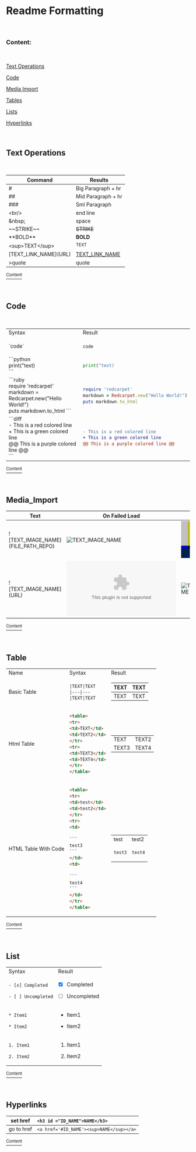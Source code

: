 
<h1 id ="Content">Readme Formatting</h1>

<br/>

### Content:

<br/>


<a href='#Text_Operations'>Text Operations</a>

<a href='#Code'>Code</a>

<a href='#Media_Import'>Media Import</a>

<a href='#Table'>Tables</a>

<a href='#List'>Lists</a>

<a href='#Hyperlinks'>Hyperlinks</a>

<br/>

<h2 id ="Text_Operations">Text Operations</h2>

<br/>

|Command|Results
|---|---
|#|Big Paragraph + hr
|##|Mid Paragraph + hr
|###|Sml Paragraph
|\<br/>|end line
|\&nbsp;|space
|\~~STRIKE~~ |~~STRIKE~~ 
|\*\*BOLD**|**BOLD**
|\<sup>TEXT\</sup>|<sup>TEXT</sup>
|\[TEXT_LINK_NAME](URL)|[TEXT_LINK_NAME](URL)
|>quote|quote

<a href='#Content'><sup>Content</sup></a>

<br/>

<h2 id ="Code">Code</h2>

<br/>

<table>
<tr>

<td>Syntax</td>
<td>Result</td>


</tr>
<tr>


<td>`code`</td>
<td>
  
`code`
</td>

</tr>
<tr>


<td>
```python<br/>
print("text)<br/>
```
</td>
  
<td>
  
```python
print("text)
``` 
</td>

</tr>
<tr>

<td>
```ruby<br/>
require 'redcarpet'<br/>
markdown = Redcarpet.new("Hello World!")<br/>
puts markdown.to_html
```
</td>
<td>

```ruby
require 'redcarpet'
markdown = Redcarpet.new("Hello World!")
puts markdown.to_html
```
</td>

</tr>
<tr>

<td>
```diff<br/>
- This is a red colored line<br/>
+ This is a green colored line<br/>
@@ This is a purple colored line @@<br/>
```    
</td>
<td>

```diff
- This is a red colored line
+ This is a green colored line
@@ This is a purple colored line @@
```    
</td>

</tr>
</table>

<a href='#Content'><sup>Content</sup></a>

<br/>

<h2 id ="Media_Import">Media_Import</h2>



|Text|On Failed Load|Result
|---|---|---
|\!\[TEXT_IMAGE_NAME]\(FILE_PATH_REPO)|![TEXT_IMAGE_NAME](test2.png)|![TEXT_IMAGE_NAME](test.png)
|\!\[TEXT_IMAGE_NAME]\(URL)| ![TEXT_IMAGE_NAME](BAD_URL.com) | ![TEXT_IMAGE_NAME](https://i.imgur.com/LqshWqB.png)

<a href='#Content'><sup>Content</sup></a>

<br/>

<h2 id ="Table">Table</h2>


<table>
<tr>
<td>Name</td>
<td>Syntax</td>
<td>Result</td>
</tr>
<tr>
<td>
Basic Table
</td>
<td>
    
```
|TEXT|TEXT
|---|---
|TEXT|TEXT
```
</td>
<td>
    
|TEXT|TEXT
|---|---
|TEXT|TEXT
</td>
</tr>
<tr>
<td>Html Table</td>
<td>

```html
<table>
<tr>
<td>TEXT</td>
<td>TEXT2</td>
</tr>
<tr>
<td>TEXT3</td>
<td>TEXT4</td>
</tr>
</table>  
```

</td>
<td>

<table>
<tr>
<td>TEXT</td>
<td>TEXT2</td>
</tr>
<tr>
<td>TEXT3</td>
<td>TEXT4</td>
</tr>

</table>  

</td>
</tr>
<tr>
<td>HTML Table With Code</td>
<td>

````html
<table>
<tr>
<td>test</td>
<td>test2</td>
</tr>
<tr>
<td>

```
test3
```
</td>
<td>

```
test4
```
</td>
</tr>
</table>  
````
  
</td>
<td>

<table>
<tr>
<td>test</td>
<td>test2</td>
</tr>
<tr>
<td>

```
test3
```
</td>
<td>

```
test4
```
</td>
</tr>
</table>  

</td>
</tr>
</table>

<a href='#Content'><sup>Content</sup></a>

<br/>

<h2 id ="List">List</h2>


<table>
<tr>
<td>Syntax</td>
<td>Result</td>
</tr>
<tr>
  
<td>
  
`- [x] Completed`
  
`- [ ] Uncompleted`
</td>
<td>
  
- [x] Completed
  
- [ ] Uncompleted
</td>
</tr>
<tr>
<td>
  
`* Item1`
  
`* Item2`
</td>
<td>

* Item1
  
* Item2
</td>
 
</tr>
<tr>
<td>
  
`1. Item1`
  
`2. Item2`
</td>
<td>

1. Item1
  
2. Item2
</td>
 
</tr>
</table> 

<a href='#Content'><sup>Content</sup></a>

<br/>

<h2 id ="Hyperlinks">Hyperlinks</h2>

|set href|`<h3 id ="ID_NAME">NAME</h3>`
|---|:--
|go to href|`<a href='#ID_NAME'><sup>NAME</sup></a>`


<a href='#Content'><sup>Content</sup></a>
